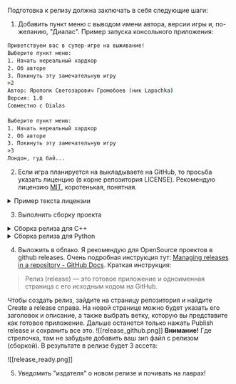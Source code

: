 Подготовка к релизу должна заключать в себя следующие шаги:
1. Добавить пункт меню с выводом имени автора, версии игры и, по-желанию, "Диалас". Пример запуска консольного приложения:
```cmd
Приветствуем вас в супер-игре на выживание! 
Выберите пункт меню:
1. Начать нереальный хардкор
2. Об авторе
3. Покинуть эту замечательную игру
>2
Автор: Ярополк Светозарович Громобоев (ник Lapochka)
Версия: 1.0
Совместно с Dialas

Выберите пункт меню:
1. Начать нереальный хардкор
2. Об авторе
3. Покинуть эту замечательную игру
>3
Лондон, гуд бай...
```
2. Если игра планируется на выкладываете на GitHub, то просьба указать лиценцию (в корне репозитория LICENSE). Рекомендую лицензию [MIT](https://opensource.org/license/mit/), коротенькая, понятная.
<details>
<summary>Пример текста лицензии</summary>
  
```
MIT License

Copyright (c) 2023 Lapochka

Permission is hereby granted, free of charge, to any person obtaining a copy
of this software and associated documentation files (the "Software"), to deal
in the Software without restriction, including without limitation the rights
to use, copy, modify, merge, publish, distribute, sublicense, and/or sell
copies of the Software, and to permit persons to whom the Software is
furnished to do so, subject to the following conditions:

The above copyright notice and this permission notice shall be included in all
copies or substantial portions of the Software.

THE SOFTWARE IS PROVIDED "AS IS", WITHOUT WARRANTY OF ANY KIND, EXPRESS OR
IMPLIED, INCLUDING BUT NOT LIMITED TO THE WARRANTIES OF MERCHANTABILITY,
FITNESS FOR A PARTICULAR PURPOSE AND NONINFRINGEMENT. IN NO EVENT SHALL THE
AUTHORS OR COPYRIGHT HOLDERS BE LIABLE FOR ANY CLAIM, DAMAGES OR OTHER
LIABILITY, WHETHER IN AN ACTION OF CONTRACT, TORT OR OTHERWISE, ARISING FROM,
OUT OF OR IN CONNECTION WITH THE SOFTWARE OR THE USE OR OTHER DEALINGS IN THE
SOFTWARE.
```
  
</details>

3. Выполнить сборку проекта
<details>

<summary>Сборка релиза для C++</summary>

* Собрать версию в релиз-режиме. У пользователей не будет debug-библиотек. Теперь наш проект можно собрать, но до сборки необходимо выбрать **разрядность проекта** (например, для 32 битной системы или 64 битной), а также тип сборки release.

<img src="sel_release.gif">

* Проверить, что запускается и работает.
* Запаковать экзешник и ресурсы в zip и проверить на всякий случай в [VirusTotal](https://www.virustotal.com/gui/) . Были прецеденты из-за особенностей парсинга пользовательского ввода и разрядности компилятора защитник windows определял как вирус. Лучше перестраховаться, люди могут и не запустить ваше творение.
* 

</details>
<details>

<summary>Сборка релиза для Python</summary>

* Собрать скрипт в экзешник с помощью [PyInstaller](https://pyinstaller.org/en/stable/) или [FrontPage - py2exe.org](http://www.py2exe.org/).
* Проверить в среде, где нет установленного питона.
* Запаковать экзешник и ресурсы в zip и проверить на всякий случай в [VirusTotal](https://www.virustotal.com/gui/) . Были прецеденты из-за особенностей парсинга пользовательского ввода и разрядности компилятора защитник windows определял как вирус. Лучше перестраховаться, люди могут и не запустить ваше творение.

</details>

4. Выложить в облако. Я рекомендую для OpenSource проектов в github releases. Очень подробная инструкция тут: [Managing releases in a repository - GitHub Docs](https://docs.github.com/en/repositories/releasing-projects-on-github/managing-releases-in-a-repository). Краткая инструкция:
> Релиз (release) — это готовое приложение и одноименная страница с его исходным кодом на GitHub.

Чтобы создать релиз, зайдите на страницу репозитория и найдите Create a release справа. На новой странице можно будет указать его заголовок и описание, а также выбрать ветку, которую вы представите как готовое приложение. Дальше останется только нажать Publish release и сохранить все это.
![[release_github.png]]
**Внимание!** Где стрелочка, там не забудьте добавить ваш зип файл с релизом (сборкой). В результате в релизе будет 3 ассета:

![[release_ready.png]]

5. Уведомить "издателя" о новом релизе и почивать на лаврах!
